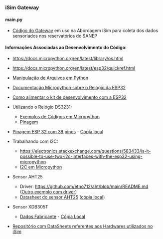 ### iSim Gateway

#### main.py 
* [Código do Gateway](https://github.com/exehdamiddleware/isim/blob/main/gateway/main.py) em uso na Abordagem iSim para coleta dos dados sensoriados nos reservatórios do SANEP

#### Informações Associadas ao Desenvolvimento do Código:

* https://docs.micropython.org/en/latest/library/os.html
* https://docs.micropython.org/en/latest/esp32/quickref.html
* [Manipulação de Arquivos em Python](https://www.guru99.com/python-file-readline.html)
* [Documentação Micropython sobre o Relógio da ESP32](https://docs.micropython.org/en/latest/library/machine.RTC.html#machine-rtc)
* [Como alimentar o kit de desenvolvimento com a ESP32](https://techexplorations.com/guides/esp32/begin/power/)
* Utilizando o Relógio DS3231:
  * [Exemplos de Códigos em Micropython](https://www.engineersgarage.com/micropython-esp8266-esp32-rtc-utc-local-time/)
  * [Pinagem](https://esp32io.com/tutorials/esp32-rtc)
* [Pinagem ESP 32 com 38 pinos](https://www.reddit.com/r/diyelectronics/comments/112dx6n/esp32_38_pin_pinout_cheat_sheet/?rdt=35959) - [Cópía local](https://github.com/exehdamiddleware/isim/blob/main/gateway/esp32-38-pin-pinout.png)

* Trabalhando com I2C:
  * https://electronics.stackexchange.com/questions/583433/is-it-possible-to-use-two-i2c-interfaces-with-the-esp32-using-micropython
  * [I2C em Micropython](https://docs.micropython.org/en/latest/library/machine.I2C.html)

* Sensor AHT25
  * Driver: https://github.com/etno712/aht/blob/main/README.md ([Outro exemplo com driver](https://forums.raspberrypi.com/viewtopic.php?t=343650))
  * [Datasheet do sensor AHT25](https://www.tinytronics.nl/en/sensors/air/humidity/asair-aht25-temperature-and-humidity-sensor-module-i2c) ([cópia local](https://github.com/exehdamiddleware/isim/blob/main/gateway/aht25-temperature-and-humidity-sensor.pdf))

* Sensor XDB305T
  * [Dados Fabricante](https://www.xdbsensor.com/xdb305t-industrial-pressure-transmitters-product/) - [Cópia Local](https://github.com/exehdamiddleware/isim/blob/main/gateway/XDB305T-G1-W5.pdf)

* [Repositório com DataSheets referentes aos Hardwares utilizados no iSim](https://drive.google.com/drive/folders/1GTbR5clXO4Rt7ujvoKtBfSWytFnKerUw?usp=sharing)
